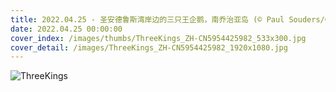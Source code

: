 ```yaml
---
title: 2022.04.25 - 圣安德鲁斯湾岸边的三只王企鹅，南乔治亚岛 (© Paul Souders/Getty Images)
date: 2022.04.25 00:00:00
cover_index: /images/thumbs/ThreeKings_ZH-CN5954425982_533x300.jpg
cover_detail: /images/ThreeKings_ZH-CN5954425982_1920x1080.jpg
---
```


![ThreeKings](/images/ThreeKings_ZH-CN5954425982_1920x1080.jpg)
